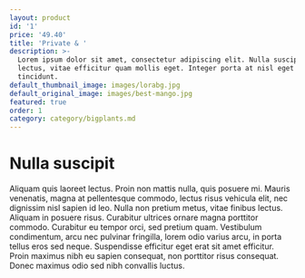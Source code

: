 ```yaml
---
layout: product
id: '1'
price: '49.40'
title: 'Private & '
description: >-
  Lorem ipsum dolor sit amet, consectetur adipiscing elit. Nulla suscipit velit
  lectus, vitae efficitur quam mollis eget. Integer porta at nisl eget
  tincidunt.
default_thumbnail_image: images/lorabg.jpg
default_original_image: images/best-mango.jpg
featured: true
order: 1
category: category/bigplants.md
---
```


# Nulla suscipit

Aliquam quis laoreet lectus. Proin non mattis nulla, quis posuere mi. Mauris venenatis, magna at pellentesque commodo, lectus risus vehicula elit, nec dignissim nisl sapien id leo. Nulla non pretium metus, vitae finibus lectus. Aliquam in posuere risus. Curabitur ultrices ornare magna porttitor commodo. Curabitur eu tempor orci, sed pretium quam. Vestibulum condimentum, arcu nec pulvinar fringilla, lorem odio varius arcu, in porta tellus eros sed neque. Suspendisse efficitur eget erat sit amet efficitur. Proin maximus nibh eu sapien consequat, non porttitor risus consequat. Donec maximus odio sed nibh convallis luctus.